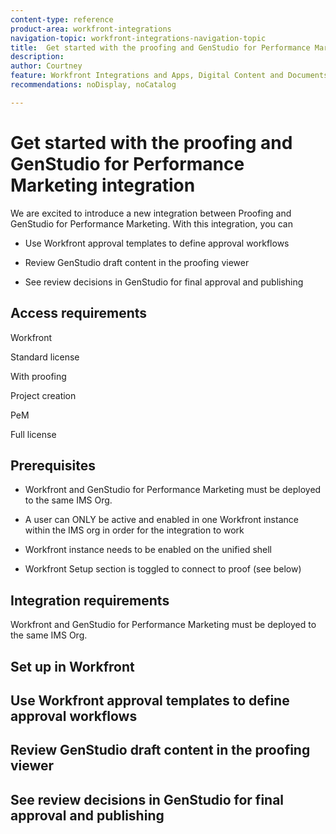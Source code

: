 ```yaml
---
content-type: reference
product-area: workfront-integrations
navigation-topic: workfront-integrations-navigation-topic
title:  Get started with the proofing and GenStudio for Performance Marketing integration
description:  
author: Courtney
feature: Workfront Integrations and Apps, Digital Content and Documents
recommendations: noDisplay, noCatalog

---
```


# Get started with the proofing and GenStudio for Performance Marketing integration

We are excited to introduce a new integration between Proofing and GenStudio for Performance Marketing. With this integration, you can 

* Use Workfront approval templates to define approval workflows

* Review GenStudio draft content in the proofing viewer

* See review decisions in GenStudio for final approval and publishing





## Access requirements

Workfront 

Standard license 

With proofing 

Project creation 

PeM 

Full license 



## Prerequisites

* Workfront and GenStudio for Performance Marketing must be deployed to the same IMS Org.

* A user can ONLY be active and enabled in one Workfront instance within the IMS org in order for the integration to work 

* Workfront instance needs to be enabled on the unified shell 

* Workfront Setup section is toggled to connect to proof (see below) 

## Integration requirements 

Workfront and GenStudio for Performance Marketing must be deployed to the same IMS Org.


## Set up in Workfront

## Use Workfront approval templates to define approval workflows



## Review GenStudio draft content in the proofing viewer

## See review decisions in GenStudio for final approval and publishing
